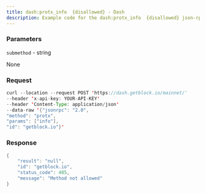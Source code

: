 ```yaml
---
title: dash:protx_info  {disallowed} - Dash
description: Example code for the dash:protx_info  {disallowed} json-rpc method. Сomplete guide on how to use dash:protx_info  {disallowed} json-rpc in GetBlock.io Web3 documentation.
---
```


### Parameters


`submethod` - string

None

### Request

``` java
curl --location --request POST 'https://dash.getblock.io/mainnet/' 
--header 'x-api-key: YOUR-API-KEY' 
--header 'Content-Type: application/json' 
--data-raw '{"jsonrpc": "2.0",
"method": "protx",
"params": ["info"],
"id": "getblock.io"}'
```

###  Response

``` java
{
    "result": "null",
    "id": "getblock.io",
    "status_code": 405,
    "message": "Method not allowed"
}
```

